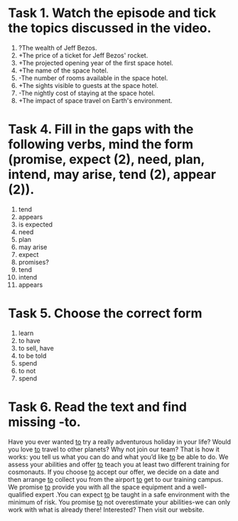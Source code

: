 # Task 1. Watch the episode and tick the topics discussed in the video.
1) ?The wealth of Jeff Bezos.
2) +The price of a ticket for Jeff Bezos' rocket.
3) +The projected opening year of the first space hotel.
4) +The name of the space hotel.
5) -The number of rooms available in the space hotel.
6) +The sights visible to guests at the space hotel.
7) -The nightly cost of staying at the space hotel.
8) +The impact of space travel on Earth's environment.
# Task 4. Fill in the gaps with the following verbs, mind the form (promise, expect (2), need, plan, intend, may arise, tend (2), appear (2)).
1) tend
2) appears
3) is expected
4) need
5) plan
6) may arise
7) expect
8) promises?
9) tend
10) intend
11) appears
# Task 5.  Choose the correct form
1) learn
2) to have
3) to sell, have
4) to be told
5) spend
6) to not
7) spend
# Task 6. Read the text and find missing -to.
Have you ever wanted <u>to</u> try a really adventurous holiday in your life? Would you love <u>to</u> travel to other planets? Why not join our team? That is how it works: you tell us what you can do and what you’d like <u>to</u> be able to do. We assess your abilities and offer <u>to</u> teach you at least two different training for cosmonauts. If you choose <u>to</u> accept our offer, we decide on a date and then arrange <u>to</u> collect you from the airport <u>to</u> get to our training campus. We promise <u>to</u> provide you with all the space equipment and a well-qualified expert .You can expect <u>to</u> be taught in a safe environment with the minimum of risk. You promise <u>to</u> not overestimate your abilities-we can only work with what is already there! Interested? Then visit our website.